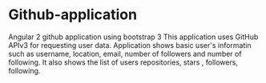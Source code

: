 # Github-application
Angular 2 github application using bootstrap 3
This application uses GitHub APIv3 for requesting user data.
Application shows basic user's informatin such as username, location, email, number of followers and number of following.
It also shows the list of users repositories, stars , followers, following.


